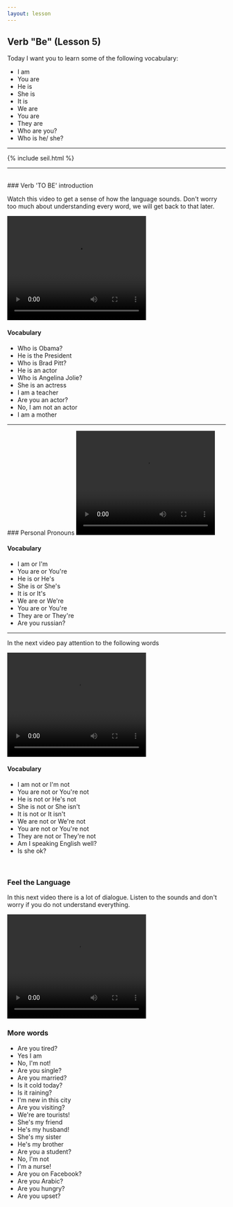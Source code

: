 ```yaml
---
layout: lesson
---
```

## Verb "Be"  (Lesson 5)


Today I want you to learn some of the following vocabulary:

* I am 
* You are 
* He is 
* She is
* It is  
* We are 
* You are 
* They are
* Who are you?
* Who is he/ she?



<hr>
<div class="our-book">{% include seil.html %}</div>

<hr>

<br class="column">
### Verb 'TO BE' introduction

Watch this video to get a sense of how the language sounds. Don't worry too much about understanding every word, we will get back to that later.


<video width="320" height="240" preload="none">
    <source type="video/youtube" src="https://www.youtube.com/watch?v=QXbxESM5wQI" />
</video>

#### Vocabulary
 
* Who is Obama?
* He is the President
* Who is Brad Pitt?
* He is an actor 
* Who is Angelina Jolie?
* She is an actress
* I am a teacher
* Are you an actor?
* No, I am not an actor
* I am a mother 


<hr>
### Personal Pronouns 

<video width="320" height="240" preload="none">
    <source type="video/youtube" src="https://www.youtube.com/watch?v=49fFtDu_I0o" />
</video>

#### Vocabulary

* I am or I'm 
* You are or You're 
* He is or He's 
* She is or She's 
* It is or It's 
* We are or We're
* You are or You're 
* They are or They're 
* Are you russian? 


<hr>

In the next video pay attention to the following words


<video width="320" height="240" preload="none">
    <source type="video/youtube" src="https://www.youtube.com/watch?v=LH57BAO9K88" />
</video>

#### Vocabulary

* I am not or I'm not
* You are not or You're not 
* He is not or He's not
* She is not or She isn't 
* It is not or It isn't 
* We are not or We're not 
* You are not or You're not
* They are not or They're not 
* Am I speaking English well? 
* Is she ok? 



<br class="column">

### Feel the Language

In this next video there is a lot of dialogue. 
Listen to the sounds and don't worry if you do not understand everything.

<video width="320" height="240" preload="none">
    <source type="video/youtube" src="https://www.youtube.com/watch?v=70H-Wwx4B64" />
</video>


<br class="column">

### More words


* Are you tired?
* Yes I am
* No, I'm not! 
* Are you single?
* Are you married? 
* Is it cold today?
* Is it raining?
* I'm new in this city
* Are you visiting?
* We're are tourists!
* She's my friend
* He's my husband!
* She's my sister
* He's my brother
* Are you a student?
* No, I'm not 
* I'm a nurse! 
* Are you on Facebook?
* Are you Arabic?
* Are you hungry?
* Are you upset?





